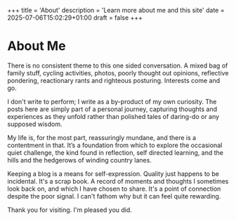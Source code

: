 +++
title = 'About'
description = 'Learn more about me and this site'
date = 2025-07-06T15:02:29+01:00
draft = false
+++

# About Me


There is no consistent theme to this one sided conversation. A mixed bag of family stuff, cycling activities, photos, poorly thought out opinions, reflective pondering, reactionary rants and righteous posturing. Interests come and go.

I don't write to perform; I write as a by-product of my own curiosity. The posts here are simply part of a personal journey, capturing thoughts and experiences as they unfold rather than polished tales of daring-do or any supposed wisdom.

My life is, for the most part, reassuringly mundane, and there is a contentment in that. It’s a foundation from which to explore the occasional quiet challenge, the kind found in reflection, self directed learning, and the hills and the hedgerows of winding country lanes.

Keeping a blog is a means for self-expression. Quality just happens to be incidental. It's a scrap book. A record of moments and thoughts I sometimes look back on, and which I have chosen to share. It's a point of connection despite the poor signal. I can't fathom why but it can feel quite rewarding. 

Thank you for visiting. I'm pleased you did. 
